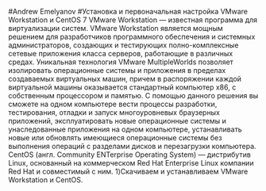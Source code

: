 #Andrew Emelyanov
#Установка и первоначальная настройка VMware Workstation и CentOS 7
VMware Workstation — известная программа для виртуализации систем. VMware Workstation является мощным решением для разработчиков программного обеспечения и системных администраторов, создающих и тестирующих полно-комплексные сетевые приложения класса серверов, работающие в различных средах. Уникальная технология VMware MultipleWorlds позволяет изолировать операционные системы и приложения в пределах создаваемых виртуальных машин, причем в распоряжении каждой виртуальной машины оказывается стандартный компьютер x86, с собственным процессором и памятью. С помощью данного решения вы сможете на одном компьютере вести процессы разработки, тестирования, отладки и запуск многоуровневых браузерных приложений, эксплуатировать новые операционные системы и унаследованные приложения на одном компьютере, устанавливать новые или обновлять имеющиеся операционные системы без выполнения операций с разделами дисков и перезагрузки компьютера.
CentOS (англ. Community ENTerprise Operating System) — дистрибутив Linux, основанный на коммерческом Red Hat Enterprise Linux компании Red Hat и совместимый с ним.
1)Скачиваем и устанавливаем VMware Workstation и CentOS.

